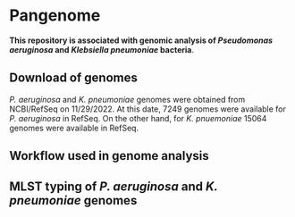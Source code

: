 # Pangenome
**This repository is associated with genomic analysis of *Pseudomonas aeruginosa* and *Klebsiella pneumoniae* bacteria**.

## Download of genomes

*P. aeruginosa* and *K. pneumoniae* genomes were obtained from NCBI/RefSeq on 11/29/2022. At this date, 7249 genomes were available for *P. aeruginosa* in RefSeq. On the other hand, for *K. pnuemoniae* 15064 genomes were available in RefSeq.



## Workflow used in genome analysis
## MLST typing of *P. aeruginosa* and *K. pneumoniae* genomes
